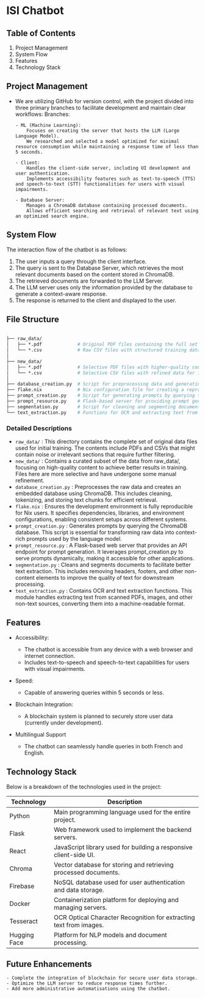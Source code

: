 # ISI Chatbot

## Table of Contents

1. Project Management
1. System Flow
1. Features
1. Technology Stack

## Project Management

- We are utilizing GitHub for version control, with the project divided into three primary branches to facilitate development and maintain clear workflows:
  Branches:

      - ML (Machine Learning):
          Focuses on creating the server that hosts the LLM (Large Language Model).
          We researched and selected a model optimized for minimal resource consumption while maintaining a response time of less than 5 seconds.

      - Client:
          Handles the client-side server, including UI development and user authentication.
          Implements accessibility features such as text-to-speech (TTS) and speech-to-text (STT) functionalities for users with visual impairments.

      - Database Server:
          Manages a ChromaDB database containing processed documents.
          Allows efficient searching and retrieval of relevant text using an optimized search engine.

## System Flow

The interaction flow of the chatbot is as follows:

1. The user inputs a query through the client interface.
1. The query is sent to the Database Server, which retrieves the most relevant documents based on the content stored in ChromaDB.
1. The retrieved documents are forwarded to the LLM Server.
1. The LLM server uses only the information provided by the database to generate a context-aware response.
1. The response is returned to the client and displayed to the user.

## File Structure

```graphql

├── raw_data/             
│   ├── *.pdf             # Original PDF files containing the full set of training data.
│   └── *.csv             # Raw CSV files with structured training data.
│
├── new_data/             
│   ├── *.pdf             # Selective PDF files with higher-quality content for training.
│   └── *.csv             # Selective CSV files with refined data for improved training results.
│
├── database_creation.py  # Script for preprocessing data and generating the database using ChromaDB.
├── flake.nix             # Nix configuration file for creating a reproducible development environment.
├── prompt_creation.py    # Script for generating prompts by querying the database.
├── prompt_resource.py    # Flask-based server for providing prompt generation as a REST API.
├── segmentation.py       # Script for cleaning and segmenting documents to enhance text extraction.
└── text_extraction.py    # Functions for OCR and extracting text from images and PDFs.
```

### Detailed Descriptions

- `raw_data/` : This directory contains the complete set of original data files used for initial training. The contents include PDFs and CSVs that might contain noise or irrelevant sections that require further filtering.
- `new_data/` : Contains a curated subset of the data from raw_data/, focusing on high-quality content to achieve better results in training. Files here are more selective and have undergone some manual refinement.
- `database_creation.py` : Preprocesses the raw data and creates an embedded database using ChromaDB. This includes cleaning, tokenizing, and storing text chunks for efficient retrieval.
- `flake.nix` : Ensures the development environment is fully reproducible for Nix users. It specifies dependencies, libraries, and environment configurations, enabling consistent setups across different systems.
- `prompt_creation.py` : Generates prompts by querying the ChromaDB database. This script is essential for transforming raw data into context-rich prompts used by the language model.
- `prompt_resource.py` : A Flask-based web server that provides an API endpoint for prompt generation. It leverages prompt_creation.py to serve prompts dynamically, making it accessible for other applications.
- `segmentation.py` : Cleans and segments documents to facilitate better text extraction. This includes removing headers, footers, and other non-content elements to improve the quality of text for downstream processing.
- `text_extraction.py` : Contains OCR and text extraction functions. This module handles extracting text from scanned PDFs, images, and other non-text sources, converting them into a machine-readable format.

## Features

- Accessibility:

  - The chatbot is accessible from any device with a web browser and internet connection.
  - Includes text-to-speech and speech-to-text capabilities for users with visual impairments.

- Speed:

  - Capable of answering queries within 5 seconds or less.

- Blockchain Integration:

  - A blockchain system is planned to securely store user data (currently under development).

- Multilingual Support

  - The chatbot can seamlessly handle queries in both French and English.

## Technology Stack

Below is a breakdown of the technologies used in the project:

| Technology   | Description                                                        |
| ------------ | ------------------------------------------------------------------ |
| Python       | Main programming language used for the entire project.             |
| Flask        | Web framework used to implement the backend servers.               |
| React        | JavaScript library used for building a responsive client-side UI.  |
| Chroma       | Vector database for storing and retrieving processed documents.    |
| Firebase     | NoSQL database used for user authentication and data storage.      |
| Docker       | Containerization platform for deploying and managing servers.      |
| Tesseract    | OCR Optical Character Recognition for extracting text from images. |
| Hugging Face | Platform for NLP models and document processing.                   |

## Future Enhancements

    - Complete the integration of blockchain for secure user data storage.
    - Optimize the LLM server to reduce response times further.
    - Add more administrative automatisations using the chatbot.
